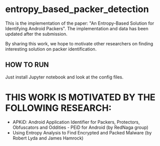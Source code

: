 # entropy_based_packer_detection

This is the implementation of the paper: "An Entropy-Based Solution for Identifying Android Packers". The implementation and data has been updated after the submission.

By sharing this work, we hope to motivate other researchers on finding interesting solution on packer identification.

## HOW TO RUN

Just install Jupyter notebook and look at the config files.

# THIS WORK IS MOTIVATED BY THE FOLLOWING RESEARCH: 
 + APKiD: Android Application Identifier for Packers, Protectors, Obfuscators and Oddities - PEiD for Android (by RedNaga group)
 + Using Entropy Analysis to Find Encrypted and Packed Malware (by Robert Lyda and James Hamrock)
